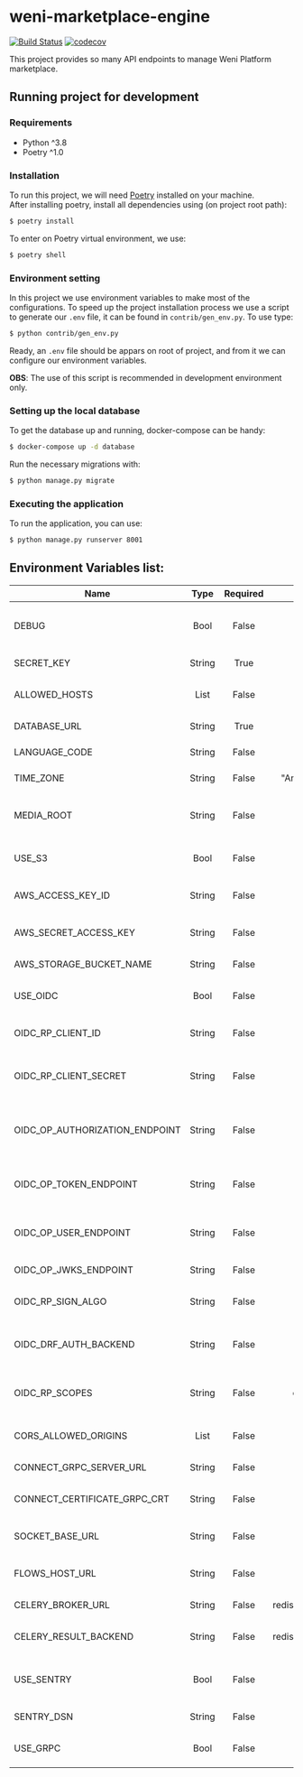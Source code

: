 # weni-marketplace-engine

[![Build Status](https://github.com/weni-ai/weni-integrations-engine/workflows/Python%20application/badge.svg)](https://github.com/weni-ai/weni-integrations-engine/actions?query=workflow%3A%22Python+application%22++) 
[![codecov](https://codecov.io/gh/weni-ai/weni-integrations-engine/branch/main/graph/badge.svg)](https://codecov.io/gh/weni-ai/weni-integrations-engine)

This project provides so many API endpoints to manage Weni Platform marketplace.

## Running project for development

### Requirements
- Python ^3.8
- Poetry ^1.0

### Installation
To run this project, we will need [Poetry](https://python-poetry.org/docs/) installed on your machine.  
After installing poetry, install all dependencies using (on project root path):
```sh
$ poetry install
```

To enter on Poetry virtual environment, we use:
```sh
$ poetry shell
```

### Environment setting

In this project we use environment variables to make most of the configurations.
To speed up the project installation process we use a script to generate our `.env` file, it can be found in `contrib/gen_env.py`. To use type:

```sh
$ python contrib/gen_env.py
```
Ready, an `.env` file should be appars on root of project, and from it we can configure our environment variables.

**OBS**: The use of this script is recommended in development environment only.

### Setting up the local database

To get the database up and running, docker-compose can be handy:
```sh
$ docker-compose up -d database
```

Run the necessary migrations with:
```sh
$ python manage.py migrate
```

### Executing the application

To run the application, you can use:
```sh
$ python manage.py runserver 8001
```


## Environment Variables list:


| Name                           	|  Type  	| Required 	|         Default        	| Description                                                                                                                                                                          	|
|--------------------------------	|:------:	|:--------:	|:----------------------:	|--------------------------------------------------------------------------------------------------------------------------------------------------------------------------------------	|
| DEBUG                          	|  Bool  	|   False  	|          True          	| If True, debug actions are made and shown in stdout.                                                                                                                                 	|
| SECRET_KEY                     	| String 	|   True   	|          None          	| [Django's required SECRET_KEY.](https://docs.djangoproject.com/en/3.2/ref/settings/#secret-key)                                                                                   	|
| ALLOWED_HOSTS                  	|  List  	|   False  	|          None          	| [Django's ALLOWED_HOSTS variable](https://docs.djangoproject.com/en/3.2/ref/settings/#allowed-hosts)                                                                                 	|
| DATABASE_URL                   	| String 	|   True   	|          None          	| Postgres database URL.                                                                                                                                                               	|
| LANGUAGE_CODE                  	| String 	|   False  	|        "en-us"         	| Language code used in i18n.                                                                                                                                                          	|
| TIME_ZONE                      	| String 	|   False  	|    "America/Maceio"    	| Application time zone.                                                                                                                                                               	|
| MEDIA_ROOT                     	| String 	|   False  	|        "media/"        	| The default medias folder if S3 is not provided.                                                                                                                                     	|
| USE_S3                         	|  Bool  	|   False  	|          False         	| Boolean that defines if S3 should be used.                                                                                                                                           	|
| AWS_ACCESS_KEY_ID              	| String 	|   False  	|          None          	| Amazon S3 bucket Access Key.                                                                                                                                                         	|
| AWS_SECRET_ACCESS_KEY          	| String 	|   False  	|          None          	| Amazon S3 bucket Secret Key.                                                                                                                                                         	|
| AWS_STORAGE_BUCKET_NAME        	| String 	|   False  	|          None          	| Amazon S3 bucket name.                                                                                                                                                               	|
| USE_OIDC                       	|  Bool  	|   False  	|          False         	| Boolean that defines if OIDC should be used.                                                                                                                                         	|
| OIDC_RP_CLIENT_ID              	| String 	|   False  	|          None          	| [OpenID Connect client ID provided by your OP.](https://mozilla-django-oidc.readthedocs.io/en/stable/settings.html#OIDC_RP_CLIENT_ID)                                                	|
| OIDC_RP_CLIENT_SECRET          	| String 	|   False  	|          None          	| [OpenID Connect client secret provided by your OP](https://mozilla-django-oidc.readthedocs.io/en/stable/settings.html#OIDC_RP_CLIENT_SECRET)                                         	|
| OIDC_OP_AUTHORIZATION_ENDPOINT 	| String 	|   False  	|          None          	| [URL of your OpenID Connect provider authorization endpoint.](https://mozilla-django-oidc.readthedocs.io/en/stable/settings.html#OIDC_OP_AUTHORIZATION_ENDPOINT)                     	|
| OIDC_OP_TOKEN_ENDPOINT         	| String 	|   False  	|          None          	| [URL of your OpenID Connect provider token endpoint](https://mozilla-django-oidc.readthedocs.io/en/stable/settings.html#OIDC_OP_TOKEN_ENDPOINT)                                      	|
| OIDC_OP_USER_ENDPOINT          	| String 	|   False  	|          None          	| [URL of your OpenID Connect provider userinfo endpoint](https://mozilla-django-oidc.readthedocs.io/en/stable/settings.html#OIDC_OP_USER_ENDPOINT)                                    	|
| OIDC_OP_JWKS_ENDPOINT          	| String 	|   False  	|          None          	| [URL of the OIDC OP jwks endpoint](https://mozilla-django-oidc.readthedocs.io/en/stable/installation.html?highlight=JWKS#choose-the-appropriate-algorithm)                           	|
| OIDC_RP_SIGN_ALGO              	| String 	|   False  	|          HS256         	| [Sets the algorithm the IdP uses to sign ID tokens.](https://mozilla-django-oidc.readthedocs.io/en/stable/settings.html#OIDC_RP_SIGN_ALGO)                                           	|
| OIDC_DRF_AUTH_BACKEND          	| String 	|   False  	|          None          	| [Sets the default rest framework integration of OIDC with Django](https://mozilla-django-oidc.readthedocs.io/en/stable/drf.html?highlight=DRF#drf-django-rest-framework-integration) 	|
| OIDC_RP_SCOPES                 	| String 	|   False  	|      openid email      	| [The OpenID Connect scopes to request during login.](https://mozilla-django-oidc.readthedocs.io/en/stable/settings.html#OIDC_RP_SCOPES)                                              	|
| CORS_ALLOWED_ORIGINS           	|  List  	|   False  	|           [ ]          	| Allowed Origins at CORS configuration.                                                                                                                                               	|
| CONNECT_GRPC_SERVER_URL        	| String 	|   False  	|          None          	| URL of gRPC Connect client.                                                                                                                                                          	|
| CONNECT_CERTIFICATE_GRPC_CRT   	| String 	|   False  	|          None          	| Certificate of gRPC Connect client.                                                                                                                                                  	|
| SOCKET_BASE_URL                	| String 	|   False  	|          None          	| Base URL of a [Weni Web Chat Socket](https://github.com/Ilhasoft/weni-webchat-socket) application                                                                                    	|
| FLOWS_HOST_URL                 	| String 	|   False  	|          None          	| Base URL of a  [Weni Flows](https://github.com/Ilhasoft/rapidpro)  application.                                                                                                      	|
| CELERY_BROKER_URL              	| String 	|   False  	| redis://localhost:6379 	| [Default broker URL.](https://docs.celeryproject.org/en/stable/userguide/configuration.html#std-setting-broker_url)                                                                  	|
| CELERY_RESULT_BACKEND          	| String 	|   False  	| redis://localhost:6379 	| [The backend used to store task results](https://docs.celeryproject.org/en/stable/userguide/configuration.html#result-backend)                                                       	|
| USE_SENTRY                     	|  Bool  	|   False  	|          False         	| Boolean that defines if Sentry should be initialized.                                                                                                                                	|
| SENTRY_DSN                     	| String 	|   False  	|          None          	| Sentry's DSN URL.                                                                                                                                                                    	|
| USE_GRPC                       	|  Bool  	|   False  	|          False         	| Boolean that defines if GRPC should be used.                                                                                                                                         	|
